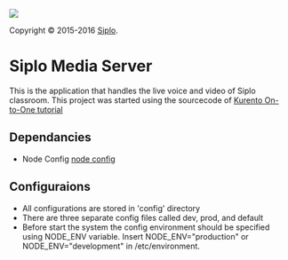 [![][SiploImage]][Siplo]

Copyright © 2015-2016 [Siplo].

Siplo Media Server
==================
This is the application that handles the live voice and video of Siplo classroom. This project was started using the sourcecode of [Kurento On-to-One tutorial]

Dependancies
------------

* Node Config [node config]

Configuraions
-------------

* All configurations are stored in 'config' directory
* There are three separate config files called dev, prod, and default
* Before start the system the config environment should be specified using NODE_ENV variable. Insert NODE_ENV="production" or NODE_ENV="development" in /etc/environment.





[Siplo]: https://siplo.lk
[SiploImage]: https://www.siplo.lk/bundles/siplouser/images/Logo03.png
[Kurento On-to-One tutorial]: http://www.kurento.org/docs/current/tutorials/node/tutorial-one2one.html
[change resolution]: https://groups.google.com/forum/#!topic/kurento/y7emf5xw784
[node config]: https://github.com/lorenwest/node-config
